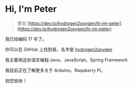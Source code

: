 # Hi, I'm Peter

> 原文:[https://dev.to/hydrogen2oxygen/hi-im-peter](https://dev.to/hydrogen2oxygen/hi-im-peter)

我已经编码 17 年了。

你可以在 GitHub 上找到我，名字是 [hydrogen2oxygen](https://github.com/hydrogen2oxygen)

我主要用这些语言编程:Java，JavaScript，Spring Framework

我目前正在了解更多关于 Arduino，Raspberry Pi。

祝您愉快！
